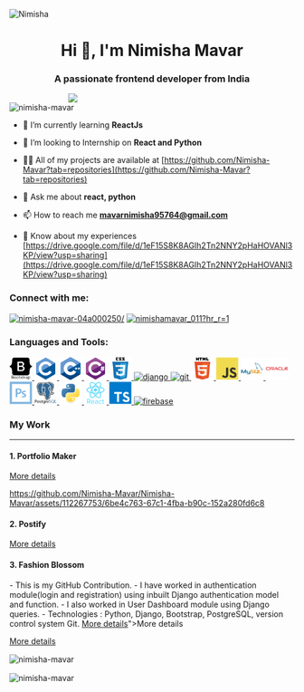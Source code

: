 ![Nimisha](https://github.com/Nimisha-Mavar/Nimisha-Mavar/assets/112267753/85ff5d15-2623-486f-9624-7519499a2a0f)

<h1 align="center">Hi 👋, I'm Nimisha Mavar</h1>
<h3 align="center">A passionate frontend developer from India</h3>
<img src="https://camo.githubusercontent.com/bebb8c335f407e6f31ed9da75ebecc86cebc8941efae0ec924b6903b3fbb94c5/68747470733a2f2f63646e2e6472696262626c652e636f6d2f75736572732f313537393332322f73637265656e73686f74732f363538373237332f626c75655f626f795f747970696e675f6e6f74686f756768742e676966" align="right" width="400">

<p align="left"> <img src="https://komarev.com/ghpvc/?username=nimisha-mavar&label=Profile%20views&color=0e75b6&style=flat" alt="nimisha-mavar" /> </p>

- 🌱 I’m currently learning **ReactJs**

- 👯 I’m looking to Internship on **React and Python**

- 👨‍💻 All of my projects are available at [https://github.com/Nimisha-Mavar?tab=repositories](https://github.com/Nimisha-Mavar?tab=repositories)

- 💬 Ask me about **react, python**

- 📫 How to reach me **mavarnimisha95764@gmail.com**

- 📄 Know about my experiences [https://drive.google.com/file/d/1eF15S8K8AGIh2Tn2NNY2pHaHOVANl3KP/view?usp=sharing](https://drive.google.com/file/d/1eF15S8K8AGIh2Tn2NNY2pHaHOVANl3KP/view?usp=sharing)

<h3 align="left">Connect with me:</h3>
<p align="left">
<a href="https://linkedin.com/in/nimisha-mavar-04a000250/" target="blank"><img align="center" src="https://raw.githubusercontent.com/rahuldkjain/github-profile-readme-generator/master/src/images/icons/Social/linked-in-alt.svg" alt="nimisha-mavar-04a000250/" height="30" width="40" /></a>
<a href="https://www.hackerrank.com/nimishamavar_011?hr_r=1" target="blank"><img align="center" src="https://raw.githubusercontent.com/rahuldkjain/github-profile-readme-generator/master/src/images/icons/Social/hackerrank.svg" alt="nimishamavar_011?hr_r=1" height="30" width="40" /></a>
</p>

<h3 align="left">Languages and Tools:</h3>
<p align="left"> <a href="https://getbootstrap.com" target="_blank" rel="noreferrer"> <img src="https://raw.githubusercontent.com/devicons/devicon/master/icons/bootstrap/bootstrap-plain-wordmark.svg" alt="bootstrap" width="40" height="40"/> </a> <a href="https://www.cprogramming.com/" target="_blank" rel="noreferrer"> <img src="https://raw.githubusercontent.com/devicons/devicon/master/icons/c/c-original.svg" alt="c" width="40" height="40"/> </a> <a href="https://www.w3schools.com/cpp/" target="_blank" rel="noreferrer"> <img src="https://raw.githubusercontent.com/devicons/devicon/master/icons/cplusplus/cplusplus-original.svg" alt="cplusplus" width="40" height="40"/> </a> <a href="https://www.w3schools.com/cs/" target="_blank" rel="noreferrer"> <img src="https://raw.githubusercontent.com/devicons/devicon/master/icons/csharp/csharp-original.svg" alt="csharp" width="40" height="40"/> </a> <a href="https://www.w3schools.com/css/" target="_blank" rel="noreferrer"> <img src="https://raw.githubusercontent.com/devicons/devicon/master/icons/css3/css3-original-wordmark.svg" alt="css3" width="40" height="40"/> </a> <a href="https://www.djangoproject.com/" target="_blank" rel="noreferrer"> <img src="https://cdn.worldvectorlogo.com/logos/django.svg" alt="django" width="40" height="40"/> </a> <a href="https://git-scm.com/" target="_blank" rel="noreferrer"> <img src="https://www.vectorlogo.zone/logos/git-scm/git-scm-icon.svg" alt="git" width="40" height="40"/> </a> <a href="https://www.w3.org/html/" target="_blank" rel="noreferrer"> <img src="https://raw.githubusercontent.com/devicons/devicon/master/icons/html5/html5-original-wordmark.svg" alt="html5" width="40" height="40"/> </a> <a href="https://developer.mozilla.org/en-US/docs/Web/JavaScript" target="_blank" rel="noreferrer"> <img src="https://raw.githubusercontent.com/devicons/devicon/master/icons/javascript/javascript-original.svg" alt="javascript" width="40" height="40"/> </a> <a href="https://www.mysql.com/" target="_blank" rel="noreferrer"> <img src="https://raw.githubusercontent.com/devicons/devicon/master/icons/mysql/mysql-original-wordmark.svg" alt="mysql" width="40" height="40"/> </a> <a href="https://www.oracle.com/" target="_blank" rel="noreferrer"> <img src="https://raw.githubusercontent.com/devicons/devicon/master/icons/oracle/oracle-original.svg" alt="oracle" width="40" height="40"/> </a> <a href="https://www.photoshop.com/en" target="_blank" rel="noreferrer"> <img src="https://raw.githubusercontent.com/devicons/devicon/master/icons/photoshop/photoshop-line.svg" alt="photoshop" width="40" height="40"/> </a> <a href="https://www.postgresql.org" target="_blank" rel="noreferrer"> <img src="https://raw.githubusercontent.com/devicons/devicon/master/icons/postgresql/postgresql-original-wordmark.svg" alt="postgresql" width="40" height="40"/> </a> <a href="https://www.python.org" target="_blank" rel="noreferrer"> <img src="https://raw.githubusercontent.com/devicons/devicon/master/icons/python/python-original.svg" alt="python" width="40" height="40"/> </a> <a href="https://reactjs.org/" target="_blank" rel="noreferrer"> <img src="https://raw.githubusercontent.com/devicons/devicon/master/icons/react/react-original-wordmark.svg" alt="react" width="40" height="40"/> </a> <a href="https://www.typescriptlang.org/" target="_blank" rel="noreferrer"> <img src="https://raw.githubusercontent.com/devicons/devicon/master/icons/typescript/typescript-original.svg" alt="typescript" width="40" height="40"/> </a><a href="https://firebase.google.com/" target="_blank" rel="noreferrer"> <img src="https://www.vectorlogo.zone/logos/firebase/firebase-icon.svg" alt="firebase" width="40" height="40"/> </a> </p>

<h3>My Work</h3>
<hr/>
<h4>1. Portfolio Maker</h4>

<a href="https://github.com/Nimisha-Mavar/Portfolio_Maker_BackEnd#readme">More details</a>

https://github.com/Nimisha-Mavar/Nimisha-Mavar/assets/112267753/6be4c763-67c1-4fba-b90c-152a280fd6c8

<h4>2. Postify</h4>
<a href="https://github.com/Nimisha-Mavar/Social-Media-Site#readme">More details</a>

<h4>3. Fashion Blossom</h4>
- This is my GitHub Contribution.
- I have worked in authentication module(login and registration) using inbuilt Django authentication model and function.
- I also worked in User Dashboard module using Django queries.
- Technologies : Python, Django, Bootstrap, PostgreSQL, version control system Git.
<a href="<a href="https://github.com/Nimisha-Mavar/Social-Media-Site#readme">More details</a>">More details</a>

<a href="https://github.com/Nimisha-Mavar/Portfolio_Maker_BackEnd#readme](https://github.com/Nimisha-Mavar/Social-Media-Site#readme">More details</a>

<p><img align="center" src="https://github-readme-stats.vercel.app/api/top-langs?username=nimisha-mavar&show_icons=true&locale=en&layout=compact" alt="nimisha-mavar" /></p>

<p><img align="center" src="https://github-readme-streak-stats.herokuapp.com/?user=nimisha-mavar&" alt="nimisha-mavar" /></p>





